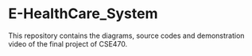 # E-HealthCare_System
This repository contains the diagrams, source codes and demonstration video of the final project of CSE470.
